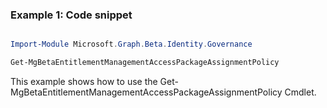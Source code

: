 ### Example 1: Code snippet

```powershell

Import-Module Microsoft.Graph.Beta.Identity.Governance

Get-MgBetaEntitlementManagementAccessPackageAssignmentPolicy

```
This example shows how to use the Get-MgBetaEntitlementManagementAccessPackageAssignmentPolicy Cmdlet.

